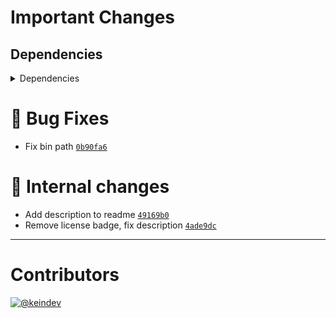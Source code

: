 # Important Changes

## Dependencies

<details>
<summary>Dependencies</summary>

- Bumped **[yargs](https://www.npmjs.com/package/yargs/v/17.0.0)** from `16.2.0` to `17.0.0`

</details>

# :bug: Bug Fixes

- Fix bin path [`0b90fa6`](https://github.com/keindev/ghinfo/commit/0b90fa60eb9fd53238ae9411cef3ac07a68847a3)

# :memo: Internal changes

- Add description to readme [`49169b0`](https://github.com/keindev/ghinfo/commit/49169b01287303f75a8664e09894fadb2c64d06e)
- Remove license badge, fix description [`4ade9dc`](https://github.com/keindev/ghinfo/commit/4ade9dcabd82d532b50f0256dfb52dc86071c027)

---

# Contributors

[![@keindev](https://avatars.githubusercontent.com/u/4527292?v=4&s=40)](https://github.com/keindev)
